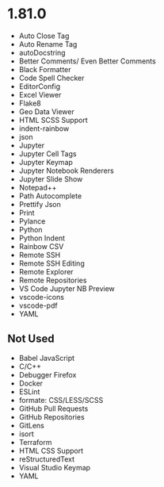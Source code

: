 1.81.0
======
* Auto Close Tag
* Auto Rename Tag
* autoDocstring
* Better Comments/ Even Better Comments
* Black Formatter
* Code Spell Checker
* EditorConfig
* Excel Viewer
* Flake8
* Geo Data Viewer
* HTML SCSS Support
* indent-rainbow
* json
* Jupyter
* Jupyter Cell Tags
* Jupyter Keymap
* Jupyter Notebook Renderers
* Jupyter Slide Show
* Notepad++
* Path Autocomplete
* Prettify Json
* Print
* Pylance
* Python
* Python Indent
* Rainbow CSV
* Remote SSH
* Remote SSH Editing
* Remote Explorer
* Remote Repositories
* VS Code Jupyter NB Preview
* vscode-icons
* vscode-pdf
* YAML

Not Used
--------
* Babel JavaScript
* C/C++
* Debugger Firefox
* Docker
* ESLint
* formate: CSS/LESS/SCSS
* GitHub Pull Requests
* GitHub Repositories
* GitLens
* isort
* Terraform
* HTML CSS Support
* reStructuredText
* Visual Studio Keymap
* YAML
